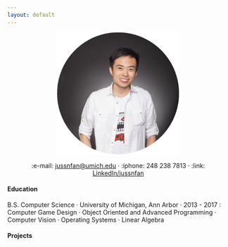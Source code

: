 ```yaml
---
layout: default
---
```



<p align="center">
	<img src="/images/jfan5small.png">
</p>
<p align="center">
	:e-mail: <a href="mailto:jussnfan@umich.edu">jussnfan@umich.edu</a> · :iphone: 248 238 7813 · :link: <a href="linkedin.com/in/jussnfan">LinkedIn/jussnfan</a>
</p>

#### Education
B.S. Computer Science · University of Michigan, Ann Arbor · 2013 - 2017
:	Computer Game Design · Object Oriented and Advanced Programming · Computer Vision · Operating Systems · Linear Algebra

#### Projects